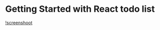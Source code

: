 # Getting Started with React todo list 


[!screenshoot](https://github.com/sadafamininia99/React_Todo_list/blob/master/todolistimage.png)

